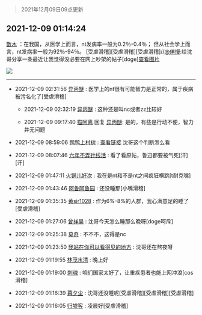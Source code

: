 > 2021年12月09日09点更新
<link rel="stylesheet" href="https://cdn.jsdelivr.net/gh/taotie6/sampleJSON@main/css/photo_show.css">
<meta name="referrer" content="no-referrer" />


 ## 2021-12-09 01:14:24 

 [㪚木](https://www.coolapk.com/feed/31998420?shareKey=YTBjNmVjZjRhNWNjNjFiMGYyODg~) ：在我国，从医学上而言，nt发病率一般为0.2％-0.4％；
但从社会学上而言，nt发病率一般为92％-94％。
[受虐滑稽][受虐滑稽][受虐滑稽]//<a class="feed-link-uname" href="/u/佯慢">@佯慢</a>:给沈哥分享一条最近让我觉得没必要在网上吵架的帖子[doge]<a class="feed-forward-pic" href="http://image.coolapk.com/feed/2021/1208/08/888105_47cafeee_2119_8348_709@893x9273.jpeg">查看图片</a> 

<div class="album">
<img class="img-item" src="http://image.coolapk.com/feed/2018/1217/07/1081091_1545003920_5732@216x196.gif" />
</div>

 ------- 

- 2021-12-09 02:31:56 [异丙醚](uid=770992) : 医学上的nt很有可能智力是正常的，属于疾病被污名化了[受虐滑稽] 

    - 2021-12-09 02:32:19 [异丙醚](uid=770992) : 这种还是叫nc或者zz比较好 

    - 2021-12-09 09:17:40 [猫阿离](uid=491974) 回复 [异丙醚](uid=770992): 是的，有些是行动不便，智力并无问题 

- 2021-12-09 08:59:06 [鸭鸭上村树](uid=731274) : <a class="feed-link-url" href="https://quan.ithome.com/content/sharedetail?id=59105" title="https://quan.ithome.com/content/sharedetail?id=59105" target="_blank" rel="nofollow">查看链接</a>
沈哥这个判断怎么看 

- 2021-12-09 08:07:46 [六年不弄针线活](uid=8385282) : 看了看原帖，鲁迅都要被气死[汗][汗] 

- 2021-12-09 01:47:11 [火锅儿好次](uid=2242533) : 我在是nt和不是nt之间疯狂横跳[t耐克嘴] 

- 2021-12-09 01:43:46 [阿鲁阿鲁园](uid=8744023) : 还没睡那[小嘴滑稽] 

- 2021-12-09 01:35:35 [黄sir1028](uid=905870) : 作为6%-8%的人群，我心满意足的睡了
[受虐滑稽] 

- 2021-12-09 01:27:06 [曾祥昊](uid=6695078) : 沈哥今天怎么睡那么晚呀[doge呵斥] 

- 2021-12-09 01:25:38 [莫奇](uid=131936) : 不不不，这得是nc 

- 2021-12-09 01:23:50 [我站在你可以看得见的地方](uid=1262232) : 沈哥还在熬夜呀 

- 2021-12-09 01:19:55 [林茂水清](uid=2077614) : 晚上好 

- 2021-12-09 01:19:00 [刺魂](uid=1662383) : 咱们国家太好了，让重疾患者也能上网冲浪[cos滑稽] 

- 2021-12-09 01:16:39 [暮夕尘](uid=1629367) : 沈哥还没睡呢[受虐滑稽][受虐滑稽][受虐滑稽] 

- 2021-12-09 01:16:05 [归墟客](uid=3287587) : 凌晨好[受虐滑稽] 

